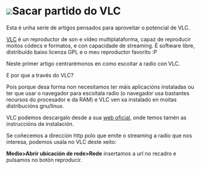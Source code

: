# ![](/assets/cabeceira_XÑ-Jorge_Lama.png)Sacar partido do VLC

Esta é unha serie de artigos pensados para aproveitar o potencial de VLC.

[VLC](https://www.videolan.org/) é un reproductor de son e vídeo multiplataforma, capaz de reproducir moitos códecs e formatos, e con capacidade de streaming. É software libre, distribuído baixo licenza GPL e o meu reproductor favorito :P

Neste primer artigo centrarémonos en como escoitar a radio con VLC.

E por que a través do VLC?

Pois porque desa forma non necesitamos ter máis aplicacións instaladas ou ter que usar o navegador para escoitala radio \(o navegador usa bastantes recursos do procesador e da RAM\) e VLC ven xa instalado en moitas distribucións gnu/linux.

VLC podemos descargalo desde a sua [web oficial](https://www.videolan.org/vlc/), onde temos tamén as instruccións de instalación.

Se coñecemos a dirección http polo que emite o streaming a radio que nos interesa, podemos usala no VLC deste xeito:

**Medio&gt;Abrir ubicación de rede&gt;Rede** insertamos a url no recadro e pulsamos no botón reproducir.



